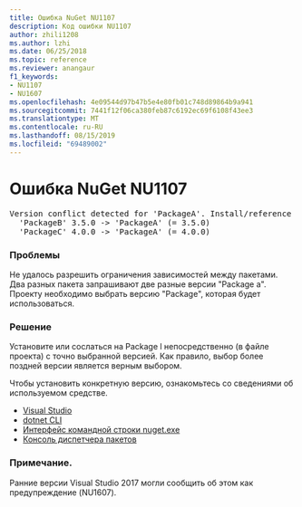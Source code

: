 ```yaml
---
title: Ошибка NuGet NU1107
description: Код ошибки NU1107
author: zhili1208
ms.author: lzhi
ms.date: 06/25/2018
ms.topic: reference
ms.reviewer: anangaur
f1_keywords:
- NU1107
- NU1607
ms.openlocfilehash: 4e09544d97b47b5e4e80fb01c748d89864b9a941
ms.sourcegitcommit: 7441f12f06ca380feb87c6192ec69f6108f43ee3
ms.translationtype: MT
ms.contentlocale: ru-RU
ms.lasthandoff: 08/15/2019
ms.locfileid: "69489002"
---
```

# <a name="nuget-error-nu1107"></a>Ошибка NuGet NU1107

<pre>Version conflict detected for 'PackageA'. Install/reference 'PackageA' v4.0.0 directly to resolve this issue.<br/>  'PackageB' 3.5.0 -> 'PackageA' (= 3.5.0)<br/>  'PackageC' 4.0.0 -> 'PackageA' (= 4.0.0)</pre>

### <a name="issue"></a>Проблемы
Не удалось разрешить ограничения зависимостей между пакетами. Два разных пакета запрашивают две разные версии "Package a". Проекту необходимо выбрать версию "Package", которая будет использоваться.

### <a name="solution"></a>Решение
Установите или сослаться на Package l непосредственно (в файле проекта) с точно выбранной версией.
Как правило, выбор более поздней версии является верным выбором.

Чтобы установить конкретную версию, ознакомьтесь со сведениями об используемом средстве.

- [Visual Studio](../../consume-packages/install-use-packages-visual-studio.md#update-a-package)
- [dotnet CLI](/dotnet/core/tools/dotnet-add-package)
- [Интерфейс командной строки nuget.exe](../../consume-packages/install-use-packages-nuget-cli.md#install-a-specific-version-of-a-package)
- [Консоль диспетчера пакетов](../ps-reference/ps-ref-install-package.md)

### <a name="note"></a>Примечание.
Ранние версии Visual Studio 2017 могли сообщить об этом как предупреждение (NU1607).
